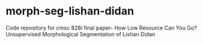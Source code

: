 # morph-seg-lishan-didan

Code repository for cmsc 828i final paper- How Low Resource Can You Go? Unsupervised Morphological Segmentation of Lishan Didan
